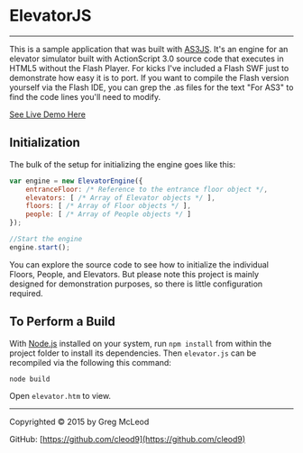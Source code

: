 # ElevatorJS #

----------

This is a sample application that was built with [AS3JS](https://github.com/Cleod9/as3js). It's an engine for an elevator simulator built with ActionScript 3.0 source code that executes in HTML5 without the Flash Player. For kicks I've included a Flash SWF just to demonstrate how easy it is to port. If you want to compile the Flash version yourself via the Flash IDE, you can grep the .as files for the text "For AS3" to find the code lines you'll need to modify.

[See Live Demo Here](http://as3js.org/examples/elevator)

## Initialization ##

The bulk of the setup for initializing the engine goes like this:

```javascript
var engine = new ElevatorEngine({
	entranceFloor: /* Reference to the entrance floor object */,
	elevators: [ /* Array of Elevator objects */ ],
	floors: [ /* Array of Floor objects */ ],
	people: [ /* Array of People objects */ ]
});

//Start the engine
engine.start();
```

You can explore the source code to see how to initialize the individual Floors, People, and Elevators. But please note this project is mainly designed for demonstration purposes, so there is little configuration required.

## To Perform a Build ##

With [Node.js](https://nodejs.org/) installed on your system, run `npm install` from within the project folder to install its dependencies. Then `elevator.js` can be recompiled via the following this command:

`node build`

Open `elevator.htm` to view.

----------

Copyrighted © 2015 by Greg McLeod

GitHub: [https://github.com/cleod9](https://github.com/cleod9)